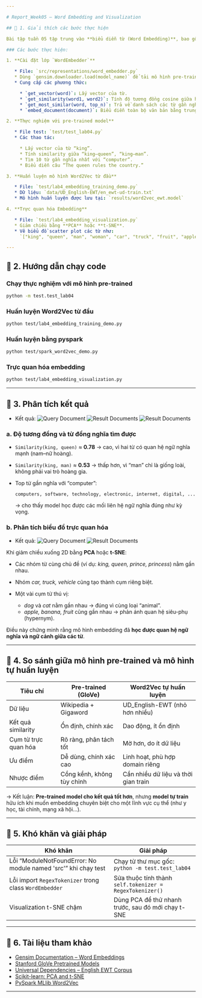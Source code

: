 ```yaml
---

# Report_Week05 — Word Embedding and Visualization

## 🔹 1. Giải thích các bước thực hiện

Bài tập tuần 05 tập trung vào **biểu diễn từ (Word Embedding)**, bao gồm việc sử dụng mô hình **pre-trained**, **tự huấn luyện Word2Vec**, và **trực quan hóa embedding space**.

### Các bước thực hiện:

1. **Cài đặt lớp `WordEmbedder`**

   * File: `src/representations/word_embedder.py`
   * Dùng `gensim.downloader.load(model_name)` để tải mô hình pre-trained, ví dụ `glove-wiki-gigaword-50`.
   * Cung cấp các phương thức:

     * `get_vector(word)`: Lấy vector của từ.
     * `get_similarity(word1, word2)`: Tính độ tương đồng cosine giữa hai từ.
     * `get_most_similar(word, top_n)`: Trả về danh sách các từ gần nghĩa nhất.
     * `embed_document(document)`: Biểu diễn toàn bộ văn bản bằng trung bình vector các từ trong câu (bỏ qua OOV).

2. **Thực nghiệm với pre-trained model**

   * File test: `test/test_lab04.py`
   * Các thao tác:

     * Lấy vector của từ “king”.
     * Tính similarity giữa “king–queen”, “king–man”.
     * Tìm 10 từ gần nghĩa nhất với “computer”.
     * Biểu diễn câu “The queen rules the country.”

3. **Huấn luyện mô hình Word2Vec từ đầu**

   * File: `test/lab4_embedding_training_demo.py`
   * Dữ liệu: `data/UD_English-EWT/en_ewt-ud-train.txt`
   * Mô hình huấn luyện được lưu tại: `results/word2vec_ewt.model`

4. **Trực quan hóa Embedding**

   * File: `test/lab4_embedding_visualization.py`
   * Giảm chiều bằng **PCA** hoặc **t-SNE**.
   * Vẽ biểu đồ scatter plot các từ như:
     `["king", "queen", "man", "woman", "car", "truck", "fruit", "apple", "dog", "cat", ...]`

---
```


## 🔹 2. Hướng dẫn chạy code

### Chạy thực nghiệm với mô hình pre-trained

```bash
python -m test.test_lab04
```

### Huấn luyện Word2Vec từ đầu

```bash
python test/lab4_embedding_training_demo.py
```

### Huấn luyện bằng pyspark

```bash
python test/spark_word2vec_demo.py
```

### Trực quan hóa embedding

```bash
python test/lab4_embedding_visualization.py
```

---

## 🔹 3. Phân tích kết quả

- Kết quả:
![Query Document](image/Result_task1,2.png)
![Result Documents](image/Result_task3.png)
![Result Documents](image/Result_task4.png)

### a. Độ tương đồng và từ đồng nghĩa tìm được

* `Similarity(king, queen)` ≈ **0.78** → cao, vì hai từ có quan hệ ngữ nghĩa mạnh (nam–nữ hoàng).
* `Similarity(king, man)` ≈ **0.53** → thấp hơn, vì “man” chỉ là giống loài, không phải vai trò hoàng gia.
* Top từ gần nghĩa với “computer”:

  ```
  computers, software, technology, electronic, internet, digital, ...
  ```

  → cho thấy model học được các mối liên hệ ngữ nghĩa đúng như kỳ vọng.

### b. Phân tích biểu đồ trực quan hóa

- Kết quả:
![Query Document](image/PCA_visual.png)
![Result Documents](image/TSNE_visual.png)

Khi giảm chiều xuống 2D bằng **PCA** hoặc **t-SNE**:

* Các nhóm từ cùng chủ đề (ví dụ: *king, queen, prince, princess*) nằm gần nhau.
* Nhóm *car, truck, vehicle* cũng tạo thành cụm riêng biệt.
* Một vài cụm từ thú vị:

  * *dog* và *cat* nằm gần nhau → đúng vì cùng loại “animal”.
  * *apple, banana, fruit* cũng gần nhau → phản ánh quan hệ siêu-phụ (hypernym).

Điều này chứng minh rằng mô hình embedding đã **học được quan hệ ngữ nghĩa và ngữ cảnh giữa các từ**.

---

## 🔹 4. So sánh giữa mô hình pre-trained và mô hình tự huấn luyện

| Tiêu chí             | Pre-trained (GloVe)        | Word2Vec tự huấn luyện               |
| -------------------- | -------------------------- | ------------------------------------ |
| Dữ liệu              | Wikipedia + Gigaword       | UD_English-EWT (nhỏ hơn nhiều)       |
| Kết quả similarity   | Ổn định, chính xác         | Dao động, ít ổn định                 |
| Cụm từ trực quan hóa | Rõ ràng, phân tách tốt     | Mờ hơn, do ít dữ liệu                |
| Ưu điểm              | Dễ dùng, chính xác cao     | Linh hoạt, phù hợp domain riêng      |
| Nhược điểm           | Cồng kềnh, không tùy chỉnh | Cần nhiều dữ liệu và thời gian train |

→ Kết luận: **Pre-trained model cho kết quả tốt hơn**, nhưng **model tự train** hữu ích khi muốn embedding chuyên biệt cho một lĩnh vực cụ thể (như y học, tài chính, mạng xã hội...).

---

## 🔹 5. Khó khăn và giải pháp

| Khó khăn                                                       | Giải pháp                                                |
| -------------------------------------------------------------- |----------------------------------------------------------|
| Lỗi “ModuleNotFoundError: No module named 'src'” khi chạy test | Chạy từ thư mục gốc: `python -m test.test_lab04`         |
| Lỗi import `RegexTokenizer` trong class `WordEmbedder`         | Sửa thuộc tính thành `self.tokenizer = RegexTokenizer()` |
| Visualization t-SNE chậm                                       | Dùng PCA để thử nhanh trước, sau đó mới chạy t-SNE       |

---

## 🔹 6. Tài liệu tham khảo

* [Gensim Documentation – Word Embeddings](https://radimrehurek.com/gensim/models/keyedvectors.html)
* [Stanford GloVe Pretrained Models](https://nlp.stanford.edu/projects/glove/)
* [Universal Dependencies – English EWT Corpus](https://universaldependencies.org/treebanks/en_ewt/)
* [Scikit-learn: PCA and t-SNE](https://scikit-learn.org/stable/modules/manifold.html)
* [PySpark MLlib Word2Vec](https://spark.apache.org/docs/latest/ml-features.html#word2vec)

---
